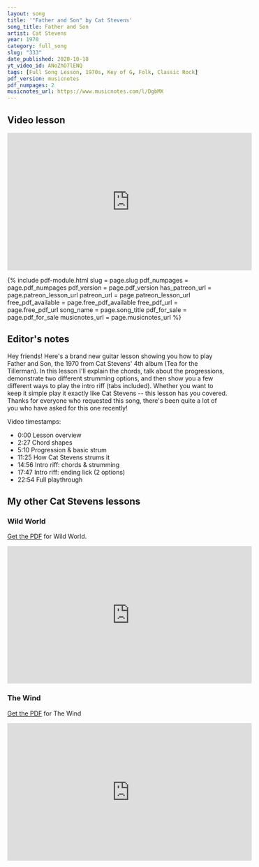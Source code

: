 ```yaml
---
layout: song
title: '"Father and Son" by Cat Stevens'
song_title: Father and Son
artist: Cat Stevens
year: 1970
category: full_song
slug: "333"
date_published: 2020-10-18
yt_video_id: ANoZhO7lENQ
tags: [Full Song Lesson, 1970s, Key of G, Folk, Classic Rock]
pdf_version: musicnotes
pdf_numpages: 2
musicnotes_url: https://www.musicnotes.com/l/DgbMX
---
```






## Video lesson

<iframe width="560" height="315" src="https://www.youtube.com/embed/ANoZhO7lENQ?showinfo=0" frameborder="0" allowfullscreen></iframe>

<!-- Coming soon! -->

{% include pdf-module.html slug = page.slug pdf_numpages = page.pdf_numpages pdf_version = page.pdf_version has_patreon_url = page.patreon_lesson_url patreon_url = page.patreon_lesson_url free_pdf_available = page.free_pdf_available free_pdf_url = page.free_pdf_url song_name = page.song_title pdf_for_sale = page.pdf_for_sale musicnotes_url = page.musicnotes_url %}

## Editor's notes

Hey friends! Here's a brand new guitar lesson showing you how to play Father and Son, the 1970 from Cat Stevens' 4th album (Tea for the Tillerman). In this lesson I'll explain the chords, talk about the progressions, demonstrate two different strumming options, and then show you a few different ways to play the intro riff (tabs included). Whether you want to keep it simple play it exactly like Cat Stevens -- this lesson has you covered. Thanks for everyone who requested this song, there's been quite a lot of you who have asked for this one recently!

Video timestamps:

- 0:00 Lesson overview
- 2:27 Chord shapes
- 5:10 Progression & basic strum
- 11:25 How Cat Stevens strums it
- 14:56 Intro riff: chords & strumming
- 17:47 Intro riff: ending lick (2 options)
- 22:54 Full playthrough

## My other Cat Stevens lessons

### Wild World

[Get the PDF](https://playsongnotes.com/lessons/282) for Wild World.

<iframe width="560" height="315" src="https://www.youtube.com/embed/1RT2iMeTDgI" frameborder="0" allowfullscreen></iframe>

### The Wind

[Get the PDF](https://playsongnotes.com/lessons/254) for The Wind

<iframe width="560" height="315" src="https://www.youtube.com/embed/SLdUfxYg_28?showinfo=0" frameborder="0" allowfullscreen></iframe>
